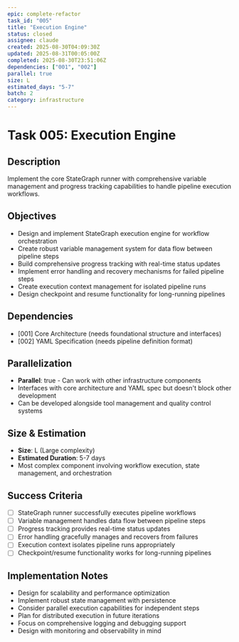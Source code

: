 ```yaml
---
epic: complete-refactor
task_id: "005"
title: "Execution Engine"
status: closed
assignee: claude
created: 2025-08-30T04:09:30Z
updated: 2025-08-31T00:05:00Z
completed: 2025-08-30T23:51:06Z
dependencies: ["001", "002"]
parallel: true
size: L
estimated_days: "5-7"
batch: 2
category: infrastructure
---
```


# Task 005: Execution Engine

## Description
Implement the core StateGraph runner with comprehensive variable management and progress tracking capabilities to handle pipeline execution workflows.

## Objectives
- Design and implement StateGraph execution engine for workflow orchestration
- Create robust variable management system for data flow between pipeline steps
- Build comprehensive progress tracking with real-time status updates
- Implement error handling and recovery mechanisms for failed pipeline steps
- Create execution context management for isolated pipeline runs
- Design checkpoint and resume functionality for long-running pipelines

## Dependencies
- [001] Core Architecture (needs foundational structure and interfaces)
- [002] YAML Specification (needs pipeline definition format)

## Parallelization
- **Parallel**: true - Can work with other infrastructure components
- Interfaces with core architecture and YAML spec but doesn't block other development
- Can be developed alongside tool management and quality control systems

## Size & Estimation
- **Size**: L (Large complexity)
- **Estimated Duration**: 5-7 days
- Most complex component involving workflow execution, state management, and orchestration

## Success Criteria
- [ ] StateGraph runner successfully executes pipeline workflows
- [ ] Variable management handles data flow between pipeline steps
- [ ] Progress tracking provides real-time status updates
- [ ] Error handling gracefully manages and recovers from failures
- [ ] Execution context isolates pipeline runs appropriately
- [ ] Checkpoint/resume functionality works for long-running pipelines

## Implementation Notes
- Design for scalability and performance optimization
- Implement robust state management with persistence
- Consider parallel execution capabilities for independent steps
- Plan for distributed execution in future iterations
- Focus on comprehensive logging and debugging support
- Design with monitoring and observability in mind